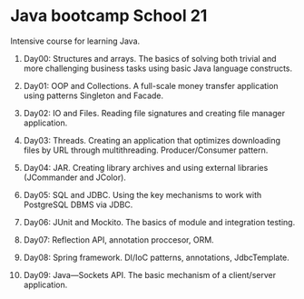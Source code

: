 # Java bootcamp School 21

Intensive course for learning Java.

1. Day00: Structures and arrays. The basics of solving both trivial and more challenging business tasks using basic Java language constructs.

2. Day01: OOP and Collections. A full-scale money transfer application using patterns Singleton and Facade.

3. Day02: IO and Files. Reading file signatures and creating file manager application.

4. Day03: Threads. Creating an application that optimizes downloading files by URL through multithreading. Producer/Consumer pattern.

5. Day04: JAR. Creating library archives and using external libraries (JCommander and JColor).

6. Day05: SQL and JDBC. Using the key mechanisms to work with PostgreSQL DBMS via JDBC.

7. Day06: JUnit and Mockito. The basics of module and integration testing.

8. Day07: Reflection API, annotation proccesor, ORM.

9. Day08: Spring framework. DI/IoC patterns, annotations, JdbcTemplate.

10. Day09: Java—Sockets API. The basic mechanism of a client/server application.


